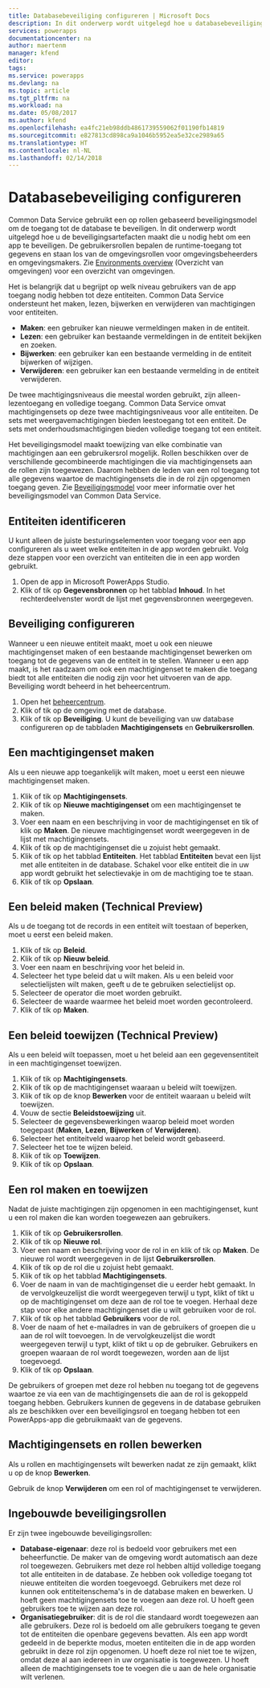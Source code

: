 ```yaml
---
title: Databasebeveiliging configureren | Microsoft Docs
description: In dit onderwerp wordt uitgelegd hoe u databasebeveiliging kunt configureren.
services: powerapps
documentationcenter: na
author: maertenm
manager: kfend
editor: 
tags: 
ms.service: powerapps
ms.devlang: na
ms.topic: article
ms.tgt_pltfrm: na
ms.workload: na
ms.date: 05/08/2017
ms.author: kfend
ms.openlocfilehash: ea4fc21eb98ddb4861739559062f01190fb14819
ms.sourcegitcommit: e827813cd898ca9a1046b5952ea5e32ce2989a65
ms.translationtype: HT
ms.contentlocale: nl-NL
ms.lasthandoff: 02/14/2018
---
```

# <a name="configure-database-security"></a>Databasebeveiliging configureren
Common Data Service gebruikt een op rollen gebaseerd beveiligingsmodel om de toegang tot de database te beveiligen. In dit onderwerp wordt uitgelegd hoe u de beveiligingsartefacten maakt die u nodig hebt om een app te beveiligen. De gebruikersrollen bepalen de runtime-toegang tot gegevens en staan los van de omgevingsrollen voor omgevingsbeheerders en omgevingsmakers. Zie [Environments overview](environments-overview.md) (Overzicht van omgevingen) voor een overzicht van omgevingen.

Het is belangrijk dat u begrijpt op welk niveau gebruikers van de app toegang nodig hebben tot deze entiteiten. Common Data Service ondersteunt het maken, lezen, bijwerken en verwijderen van machtigingen voor entiteiten.

* **Maken**: een gebruiker kan nieuwe vermeldingen maken in de entiteit.
* **Lezen**: een gebruiker kan bestaande vermeldingen in de entiteit bekijken en zoeken.
* **Bijwerken**: een gebruiker kan een bestaande vermelding in de entiteit bijwerken of wijzigen.
* **Verwijderen**: een gebruiker kan een bestaande vermelding in de entiteit verwijderen.

De twee machtigingsniveaus die meestal worden gebruikt, zijn alleen-lezentoegang en volledige toegang. Common Data Service omvat machtigingensets op deze twee machtigingsniveaus voor alle entiteiten. De sets met weergavemachtigingen bieden leestoegang tot een entiteit. De sets met onderhoudsmachtigingen bieden volledige toegang tot een entiteit.

Het beveiligingsmodel maakt toewijzing van elke combinatie van machtigingen aan een gebruikersrol mogelijk. Rollen beschikken over de verschillende gecombineerde machtigingen die via machtigingensets aan de rollen zijn toegewezen. Daarom hebben de leden van een rol toegang tot alle gegevens waartoe de machtigingensets die in de rol zijn opgenomen toegang geven. Zie [Beveiligingsmodel](https://docs.microsoft.com/common-data-service/entity-reference/security-model) voor meer informatie over het beveiligingsmodel van Common Data Service.

## <a name="identify-the-entities"></a>Entiteiten identificeren
U kunt alleen de juiste besturingselementen voor toegang voor een app configureren als u weet welke entiteiten in de app worden gebruikt. Volg deze stappen voor een overzicht van entiteiten die in een app worden gebruikt.

1. Open de app in Microsoft PowerApps Studio.
2. Klik of tik op **Gegevensbronnen** op het tabblad **Inhoud**. In het rechterdeelvenster wordt de lijst met gegevensbronnen weergegeven.

## <a name="configure-security"></a>Beveiliging configureren
Wanneer u een nieuwe entiteit maakt, moet u ook een nieuwe machtigingenset maken of een bestaande machtigingenset bewerken om toegang tot de gegevens van de entiteit in te stellen. Wanneer u een app maakt, is het raadzaam om ook een machtigingenset te maken die toegang biedt tot alle entiteiten die nodig zijn voor het uitvoeren van de app. Beveiliging wordt beheerd in het beheercentrum.

1. Open het [beheercentrum](https://admin.powerapps.com).
2. Klik of tik op de omgeving met de database.
3. Klik of tik op **Beveiliging**. U kunt de beveiliging van uw database configureren op de tabbladen **Machtigingensets** en **Gebruikersrollen**.

## <a name="create-a-permission-set"></a>Een machtigingenset maken
Als u een nieuwe app toegankelijk wilt maken, moet u eerst een nieuwe machtigingenset maken.

1. Klik of tik op **Machtigingensets**.
2. Klik of tik op **Nieuwe machtigingenset** om een machtigingenset te maken.
3. Voer een naam en een beschrijving in voor de machtigingenset en tik of klik op **Maken**. De nieuwe machtigingenset wordt weergegeven in de lijst met machtigingensets.
4. Klik of tik op de machtigingenset die u zojuist hebt gemaakt.
5. Klik of tik op het tabblad **Entiteiten**. Het tabblad **Entiteiten** bevat een lijst met alle entiteiten in de database. Schakel voor elke entiteit die in uw app wordt gebruikt het selectievakje in om de machtiging toe te staan.
6. Klik of tik op **Opslaan**.

## <a name="create-a-policy-technical-preview"></a>Een beleid maken (Technical Preview)
Als u de toegang tot de records in een entiteit wilt toestaan of beperken, moet u eerst een beleid maken.

1. Klik of tik op **Beleid**.
2. Klik of tik op **Nieuw beleid**.
3. Voer een naam en beschrijving voor het beleid in.
4. Selecteer het type beleid dat u wilt maken. Als u een beleid voor selectielijsten wilt maken, geeft u de te gebruiken selectielijst op.
5. Selecteer de operator die moet worden gebruikt.
6. Selecteer de waarde waarmee het beleid moet worden gecontroleerd.
7. Klik of tik op **Maken**.

## <a name="assign-a-policy-technical-preview"></a>Een beleid toewijzen (Technical Preview)
Als u een beleid wilt toepassen, moet u het beleid aan een gegevensentiteit in een machtigingenset toewijzen.

1. Klik of tik op **Machtigingensets**.
2. Klik of tik op de machtigingenset waaraan u beleid wilt toewijzen.
3. Klik of tik op de knop **Bewerken** voor de entiteit waaraan u beleid wilt toewijzen.
4. Vouw de sectie **Beleidstoewijzing** uit.
5. Selecteer de gegevensbewerkingen waarop beleid moet worden toegepast (**Maken**, **Lezen**, **Bijwerken** of **Verwijderen**).
6. Selecteer het entiteitveld waarop het beleid wordt gebaseerd.
7. Selecteer het toe te wijzen beleid.
8. Klik of tik op **Toewijzen**.
9. Klik of tik op **Opslaan**.

## <a name="create-and-assign-a-role"></a>Een rol maken en toewijzen
Nadat de juiste machtigingen zijn opgenomen in een machtigingenset, kunt u een rol maken die kan worden toegewezen aan gebruikers.

1. Klik of tik op **Gebruikersrollen**.
2. Klik of tik op **Nieuwe rol**.
3. Voer een naam en beschrijving voor de rol in en klik of tik op **Maken**. De nieuwe rol wordt weergegeven in de lijst **Gebruikersrollen**.
4. Klik of tik op de rol die u zojuist hebt gemaakt.
5. Klik of tik op het tabblad **Machtigingensets**.
6. Voer de naam in van de machtigingenset die u eerder hebt gemaakt. In de vervolgkeuzelijst die wordt weergegeven terwijl u typt, klikt of tikt u op de machtigingenset om deze aan de rol toe te voegen. Herhaal deze stap voor elke andere machtigingenset die u wilt gebruiken voor de rol.
7. Klik of tik op het tabblad **Gebruikers** voor de rol.
8. Voer de naam of het e-mailadres in van de gebruikers of groepen die u aan de rol wilt toevoegen. In de vervolgkeuzelijst die wordt weergegeven terwijl u typt, klikt of tikt u op de gebruiker. Gebruikers en groepen waaraan de rol wordt toegewezen, worden aan de lijst toegevoegd.
9. Klik of tik op **Opslaan**.

De gebruikers of groepen met deze rol hebben nu toegang tot de gegevens waartoe ze via een van de machtigingensets die aan de rol is gekoppeld toegang hebben. Gebruikers kunnen de gegevens in de database gebruiken als ze beschikken over een beveiligingsrol en toegang hebben tot een PowerApps-app die gebruikmaakt van de gegevens.

## <a name="edit-permission-sets-and-roles"></a>Machtigingensets en rollen bewerken
Als u rollen en machtigingensets wilt bewerken nadat ze zijn gemaakt, klikt u op de knop **Bewerken**.

Gebruik de knop **Verwijderen** om een rol of machtigingenset te verwijderen.

## <a name="out-of-box-security-roles"></a>Ingebouwde beveiligingsrollen
Er zijn twee ingebouwde beveiligingsrollen:

* **Database-eigenaar**: deze rol is bedoeld voor gebruikers met een beheerfunctie. De maker van de omgeving wordt automatisch aan deze rol toegewezen. Gebruikers met deze rol hebben altijd volledige toegang tot alle entiteiten in de database. Ze hebben ook volledige toegang tot nieuwe entiteiten die worden toegevoegd. Gebruikers met deze rol kunnen ook entiteitenschema's in de database maken en bewerken. U hoeft geen machtigingensets toe te voegen aan deze rol. U hoeft geen gebruikers toe te wijzen aan deze rol.
* **Organisatiegebruiker**: dit is de rol die standaard wordt toegewezen aan alle gebruikers. Deze rol is bedoeld om alle gebruikers toegang te geven tot de entiteiten die openbare gegevens bevatten. Als een app wordt gedeeld in de beperkte modus, moeten entiteiten die in de app worden gebruikt in deze rol zijn opgenomen. U hoeft deze rol niet toe te wijzen, omdat deze al aan iedereen in uw organisatie is toegewezen. U hoeft alleen de machtigingensets toe te voegen die u aan de hele organisatie wilt verlenen.


